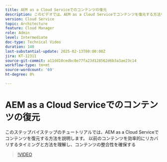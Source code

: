 ```yaml
---
title: AEM as a Cloud Serviceでのコンテンツの復元
description: このビデオでは、AEM as a Cloud Serviceでコンテンツを復元する方法を説明します。 以前のコンテンツを効率的にリカバリするタイミングと方法を理解し、コンテンツの整合性を確保する
version: Cloud Service
topic: Architecture
feature: Cloud Manager
role: Admin
level: Intermediate
doc-type: Technical Video
duration: 140
last-substantial-update: 2025-02-13T00:00:00Z
jira: KT-12311
source-git-commit: a11dd10cedbc8e77fa23d128562d6b3a3ae23c14
workflow-type: tm+mt
source-wordcount: '69'
ht-degree: 0%

---
```



# AEM as a Cloud Serviceでのコンテンツの復元

このステップバイステップのチュートリアルでは、AEM as a Cloud Serviceでコンテンツを復元する方法を説明します。 以前のコンテンツを効率的にリカバリするタイミングと方法を理解し、コンテンツの整合性を確保する

>[!VIDEO](https://video.tv.adobe.com/v/3416149/?learn=on&enablevpops)
